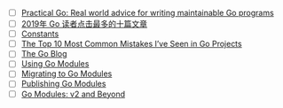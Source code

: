 - [ ] [Practical Go: Real world advice for writing maintainable Go programs](https://dave.cheney.net/practical-go/presentations/qcon-china.html)
- [ ] [2019年 Go 读者点击最多的十篇文章](https://colobu.com/2020/01/07/Top-Go-Links-of-2019/?from=timeline&isappinstalled=0&scene=2&clicktime=1579047956&enterid=1579047956)
- [ ] [Constants](https://blog.golang.org/constants) 
- [ ] [The Top 10 Most Common Mistakes I’ve Seen in Go Projects](https://itnext.io/the-top-10-most-common-mistakes-ive-seen-in-go-projects-4b79d4f6cd65)
- [ ] [The Go Blog](https://blog.golang.org/index)
- [ ] [Using Go Modules](https://blog.golang.org/using-go-modules)
- [ ] [Migrating to Go Modules](https://blog.golang.org/migrating-to-go-modules)
- [ ] [Publishing Go Modules](https://blog.golang.org/publishing-go-modules)
- [ ] [Go Modules: v2 and Beyond](https://blog.golang.org/v2-go-modules)
